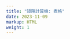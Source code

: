 ```yaml
---
title: "矩陣計算機: 表格"
date: 2023-11-09
markup: HTML
weight: 1
---
```

<!DOCTYPE html>
<html>
<head>
    <title>Matrix Calculator</title>
    <style>
        body {
            font-family: Arial, sans-serif;
        }

        h1 {
            color: #333;
        }

        label {
            font-weight: bold;
        }

        table {
            border-collapse: collapse;
            margin-bottom: 10px;
        }

        table, th, td {
            border: 1px solid black;
            text-align: center;
        }

        th, td {
            padding: 10px;
        }

        input[type="text"] {
            width: 100%;
            padding: 5px;
        }

        button {
            background-color: #0074d9;
            color: #fff;
            border: none;
            padding: 10px 20px;
            cursor: pointer;
        }

        button:hover {
            background-color: #0056b3;
        }
    </style>
    <script>
        function addMatrices() {
            performMatrixOperation('add');
        }

        function subtractMatrices() {
            performMatrixOperation('subtract');
        }

        function multiplyMatrices() {
            performMatrixOperation('multiply');
        }

        function divideMatrices() {
            performMatrixOperation('divide');
        }

        function performMatrixOperation(operation) {
            var matrixA = parseTable('matrixTableA');
            var matrixB = parseTable('matrixTableB');

            var result = [];
            for (var i = 0; i < matrixA.length; i++) {
                var row = [];
                for (var j = 0; j < matrixA[i].length; j++) {
                    if (operation === 'add') {
                        row.push(matrixA[i][j] + matrixB[i][j]);
                    } else if (operation === 'subtract') {
                        row.push(matrixA[i][j] - matrixB[i][j]);
                    } else if (operation === 'multiply') {
                        var sum = 0;
                        for (var k = 0; k < matrixA[i].length; k++) {
                            sum += matrixA[i][k] * matrixB[k][j];
                        }
                        row.push(sum);
                    } else if (operation === 'divide') {
                        row.push(matrixA[i][j] / matrixB[i][j]);
                    }
                }
                result.push(row);
            }

            displayTable('resultTable', result);
        }

        function parseTable(tableId) {
            var table = document.getElementById(tableId);
            var matrix = [];
            var rows = table.getElementsByTagName('tr');
            for (var i = 0; i < rows.length; i++) {
                var row = rows[i];
                var rowData = [];
                var cells = row.getElementsByTagName('input');
                for (var j = 0; j < cells.length; j++) {
                    rowData.push(parseFloat(cells[j].value));
                }
                matrix.push(rowData);
            }
            return matrix;
        }

        function displayTable(tableId, matrix) {
            var table = document.getElementById(tableId);
            table.innerHTML = '';
            for (var i = 0; i < matrix.length; i++) {
                var row = document.createElement('tr');
                for (var j = 0; j < matrix[i].length; j++) {
                    var cell = document.createElement('td');
                    cell.textContent = matrix[i][j];
                    row.appendChild(cell);
                }
                table.appendChild(row);
            }
        }
    </script>
</head>
<body>
    <h1>Matrix Calculator</h1>

    <h2>Matrix A</h2>
    <table id="matrixTableA">
        <tr>
            <td><input type="text" value="1"></td>
            <td><input type="text" value="2"></td>
        </tr>
        <tr>
            <td><input type="text" value="3"></td>
            <td><input type="text" value="4"></td>
        </tr>
    </table>

    <h2>Matrix B</h2>
    <table id="matrixTableB">
        <tr>
            <td><input type="text" value="5"></td>
            <td><input type="text" value="6"></td>
        </tr>
        <tr>
            <td><input type="text" value="7"></td>
            <td><input type="text" value="8"></td>
        </tr>
    </table>

    <button onclick="addMatrices()">Add Matrices</button>
    <button onclick="subtractMatrices()">Subtract Matrices</button>
    <button onclick="multiplyMatrices()">Multiply Matrices</button>
    <button onclick="divideMatrices()">Divide Matrices</button>

    <h2>Result</h2>
    <table id="resultTable"></table>
</body>
</html>

